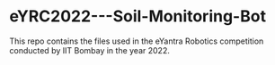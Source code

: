 # eYRC2022---Soil-Monitoring-Bot
This repo contains the files used in the eYantra Robotics competition conducted by IIT Bombay in the year 2022. 

